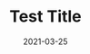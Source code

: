 ---
title: Test Title
date: 2021-03-25
taxonomies:
  categories:
    - Random
  tags:
    - Test Tag
---